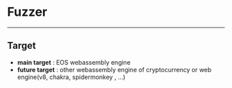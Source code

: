 # Fuzzer  

<fuzzer architecture image>
  
---  
  
## Target

* **main target** : EOS webassembly engine 
* **future target** : other webassembly engine of cryptocurrency or web engine(v8, chakra, spidermonkey , ...)


